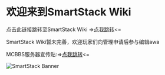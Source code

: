 # 欢迎来到SmartStack Wiki

点击此链接跳转至SmartStack Wiki =>[点我跳转](https://github.com/liaoxu2003/wiki/wiki)<=

SmartStack Wiki暂未完善，欢迎玩家们向管理申请后参与编辑awa

MCBBS服务器宣传贴:=>[点我跳转](https://www.mcbbs.net/thread-1028486-1-1.html)<=

![SmartStack Banner](https://s1.ax1x.com/2020/04/25/JsJlKs.png)
